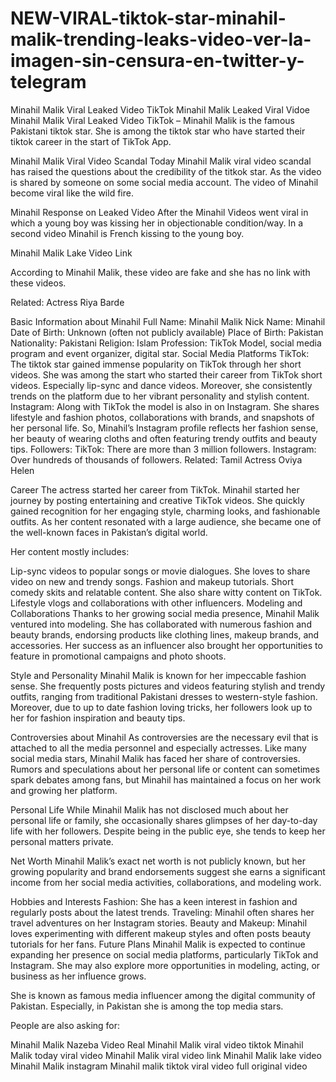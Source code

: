 # NEW-VIRAL-tiktok-star-minahil-malik-trending-leaks-video-ver-la-imagen-sin-censura-en-twitter-y-telegram

Minahil Malik Viral Leaked Video TikTok
Minahil Malik Leaked Viral Vidoe
Minahil Malik Viral Leaked Video TikTok – Minahil Malik is the famous Pakistani tiktok star. She is among the tiktok star who have started their tiktok career in the start of TikTok App.

Minahil Malik Viral Video Scandal
Today Minahil Malik viral video scandal has raised the questions about the credibility of the titkok star. As the video is shared by someone on some social media account. The video of Minahil become viral like the wild fire.

Minahil Response on Leaked Video
After the Minahil Videos went viral in which a young boy was kissing her in objectionable condition/way. In a second video Minahil is French kissing to the young boy.

Minahil Malik Lake Video Link

According to Minahil Malik, these video are fake and she has no link with these videos.

Related: Actress Riya Barde

Basic Information about Minahil
Full Name: Minahil Malik
Nick Name: Minahil
Date of Birth: Unknown (often not publicly available)
Place of Birth: Pakistan
Nationality: Pakistani
Religion: Islam
Profession: TikTok Model, social media program and event organizer, digital star.
Social Media Platforms
TikTok: The tiktok star gained immense popularity on TikTok through her short videos. She was among the start who started their career from TikTok short videos. Especially lip-sync and dance videos. Moreover, she consistently trends on the platform due to her vibrant personality and stylish content.
Instagram: Along with TikTok the model is also in on Instagram. She shares lifestyle and fashion photos, collaborations with brands, and snapshots of her personal life. So, Minahil’s Instagram profile reflects her fashion sense, her beauty of wearing cloths and often featuring trendy outfits and beauty tips.
Followers:
TikTok: There are more than 3 million followers.
Instagram: Over hundreds of thousands of followers.
Related: Tamil Actress Oviya Helen

Career
The actress started her career from TikTok. Minahil started her journey by posting entertaining and creative TikTok videos. She quickly gained recognition for her engaging style, charming looks, and fashionable outfits. As her content resonated with a large audience, she became one of the well-known faces in Pakistan’s digital world.

Her content mostly includes:

Lip-sync videos to popular songs or movie dialogues. She loves to share video on new and trendy songs.
Fashion and makeup tutorials.
Short comedy skits and relatable content. She also share witty content on TikTok.
Lifestyle vlogs and collaborations with other influencers.
Modeling and Collaborations
Thanks to her growing social media presence, Minahil Malik ventured into modeling. She has collaborated with numerous fashion and beauty brands, endorsing products like clothing lines, makeup brands, and accessories. Her success as an influencer also brought her opportunities to feature in promotional campaigns and photo shoots.

Style and Personality
Minahil Malik is known for her impeccable fashion sense. She frequently posts pictures and videos featuring stylish and trendy outfits, ranging from traditional Pakistani dresses to western-style fashion. Moreover, due to up to date fashion loving tricks, her followers look up to her for fashion inspiration and beauty tips.

Controversies about Minahil
As controversies are the necessary evil that is attached to all the media personnel and especially actresses. Like many social media stars, Minahil Malik has faced her share of controversies. Rumors and speculations about her personal life or content can sometimes spark debates among fans, but Minahil has maintained a focus on her work and growing her platform.

Personal Life
While Minahil Malik has not disclosed much about her personal life or family, she occasionally shares glimpses of her day-to-day life with her followers. Despite being in the public eye, she tends to keep her personal matters private.

Net Worth
Minahil Malik’s exact net worth is not publicly known, but her growing popularity and brand endorsements suggest she earns a significant income from her social media activities, collaborations, and modeling work.

Hobbies and Interests
Fashion: She has a keen interest in fashion and regularly posts about the latest trends.
Traveling: Minahil often shares her travel adventures on her Instagram stories.
Beauty and Makeup: Minahil loves experimenting with different makeup styles and often posts beauty tutorials for her fans.
Future Plans
Minahil Malik is expected to continue expanding her presence on social media platforms, particularly TikTok and Instagram. She may also explore more opportunities in modeling, acting, or business as her influence grows.

She is known as famous media influencer among the digital community of Pakistan. Especially, in Pakistan she is among the top media stars.

People are also asking for:

Minahil Malik Nazeba Video Real
Minahil Malik viral video tiktok
Minahil Malik today viral video
Minahil Malik viral video link
Minahil Malik lake video
Minahil Malik instagram
Minahil malik tiktok viral video full original video
